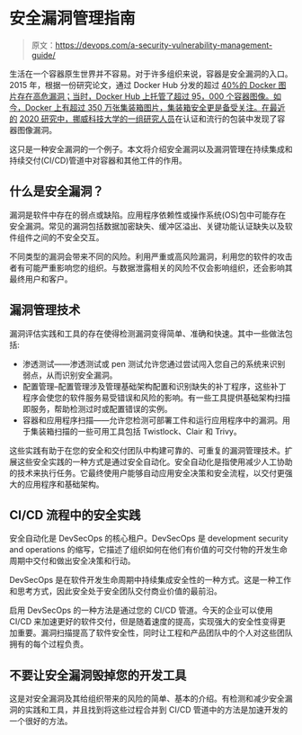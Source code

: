 # 安全漏洞管理指南

> 原文：<https://devops.com/a-security-vulnerability-management-guide/>

生活在一个容器原生世界并不容易。对于许多组织来说，容器是安全漏洞的入口。2015 年，根据一份研究论文，通过 Docker Hub 分发的超过 [40%的 Docker 图片存在高危漏洞；当时，Docker Hub 上托管了超过 95，000 个容器图像。如今，Docker 上有超过 350 万张集装箱图片，集装箱安全更是备受关注。在最近的](https://www.researchgate.net/publication/315468931_A_Study_of_Security_Vulnerabilities_on_Docker_Hub) [2020 研究中，挪威科技大学的一组研究人员](https://www.researchgate.net/publication/341927211_Vulnerability_Analysis_of_2500_Docker_Hub_Images)在认证和流行的包装中发现了容器图像漏洞。

这只是一种安全漏洞的一个例子。本文将介绍安全漏洞以及漏洞管理在持续集成和持续交付(CI/CD)管道中对容器和其他工件的作用。

## 什么是安全漏洞？

漏洞是软件中存在的弱点或缺陷。应用程序依赖性或操作系统(OS)包中可能存在安全漏洞。常见的漏洞包括数据加密缺失、缓冲区溢出、关键功能认证缺失以及软件组件之间的不安全交互。

不同类型的漏洞会带来不同的风险。利用严重或高风险漏洞，利用您的软件的攻击者有可能严重影响您的组织。与数据泄露相关的风险不仅会影响组织，还会影响其最终用户和客户。

## 漏洞管理技术

漏洞评估实践和工具的存在使得检测漏洞变得简单、准确和快速。其中一些做法包括:

*   渗透测试——渗透测试或 pen 测试允许您通过尝试闯入您自己的系统来识别弱点，从而识别安全漏洞。
*   配置管理–配置管理涉及管理基础架构配置和识别缺失的补丁程序，这些补丁程序会使您的软件服务易受错误和风险的影响。有一些工具提供基础架构扫描即服务，帮助检测过时或配置错误的实例。
*   容器和应用程序扫描——允许您检测可部署工件和运行应用程序中的漏洞。用于集装箱扫描的一些可用工具包括 Twistlock、Clair 和 Trivy。

这些实践有助于在您的安全和交付团队中构建可靠的、可重复的漏洞管理技术。扩展这些安全实践的一种方式是通过安全自动化。安全自动化是指使用减少人工协助的技术来执行任务。它最终使用户能够自动应用安全决策和安全流程，以交付更强大的应用程序和基础架构。

## CI/CD 流程中的安全实践

安全自动化是 DevSecOps 的核心租户。DevSecOps 是 development security and operations 的缩写，它描述了组织如何在他们有价值的可交付物的开发生命周期中交付和做出安全决策和行动。

DevSecOps 是在软件开发生命周期中持续集成安全性的一种方式。这是一种工作和思考方式，因此安全处于安全团队交付商业价值的最前沿。

启用 DevSecOps 的一种方法是通过您的 CI/CD 管道。今天的企业可以使用 CI/CD 来加速更好的软件交付，但是随着速度的提高，实现强大的安全性变得更加重要。漏洞扫描提高了软件安全性，同时让工程和产品团队中的个人对这些团队拥有的每个过程负责。

## 不要让安全漏洞毁掉您的开发工具

这是对安全漏洞及其给组织带来的风险的简单、基本的介绍。有检测和减少安全漏洞的实践和工具，并且找到将这些过程合并到 CI/CD 管道中的方法是加速开发的一个很好的方法。